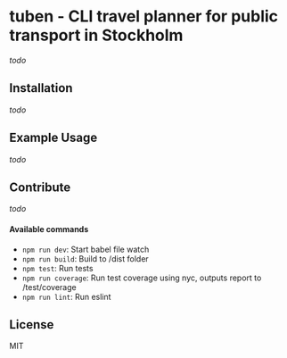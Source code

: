 # tuben - CLI travel planner for public transport in Stockholm
_todo_

Installation
-------
_todo_

Example Usage
-----
_todo_

Contribute
-----
_todo_

#### Available commands
- `npm run dev`: Start babel file watch
- `npm run build`: Build to /dist folder
- `npm test`: Run tests
- `npm run coverage`: Run test coverage using nyc, outputs report to /test/coverage
- `npm run lint`: Run eslint

License
-------
MIT
